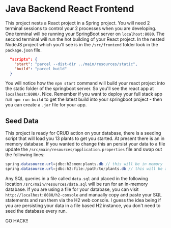 # Java Backend React Frontend

This project nests a React project in a Spring project. You will need 2 terminal sessions to control your 2 processes when you are developing. One terminal will be running your SpringBoot server on `localhost:8080`. The second terminal will run the hot building of your React project. In the nested NodeJS project which you'll see is in the `/src/frontend` folder look in the `package.json` file.

```json
  "scripts": {
    "start": "parcel --dist-dir ../main/resources/static",
    "build": "parcel build"
  }
```

You will notice how the `npm start` command will build your react project into the static folder of the springboot server. So you'll see the react app at `localhost:8080/`. Nice. Remember if you want to deploy your full stack app run `npm run build` to get the latest build into your springboot project - then you can create a `.jar` file for your app.

## Seed Data

This project is ready for CRUD action on your database, there is a seeding script that will load you 13 plants to get you started. At present there is an in memory database. If you wanted to change this an persist your data to a file update the `/src/main/resources/application.properties` file and swap out the following lines:

```java
spring.datasource.url=jdbc:h2:mem:plants.db // this will be in memory
spring.datasource.url=jdbc:h2:file:/path/to/plants.db // this will be a file on disc
```
Any SQL queries in a file called `data.sql` and placed in the following location `/src/main/resources/data.sql` will be run for an in-memory database. If you are using a file for your database, you can visit `http://localhost:8080/h2-console` and manually copy and paste your SQL statements and run them via the H2 web console. I guess the idea being if you are persisting your data in a file based H2 instance, you don't need to seed the database every run.

GO HACK!!
